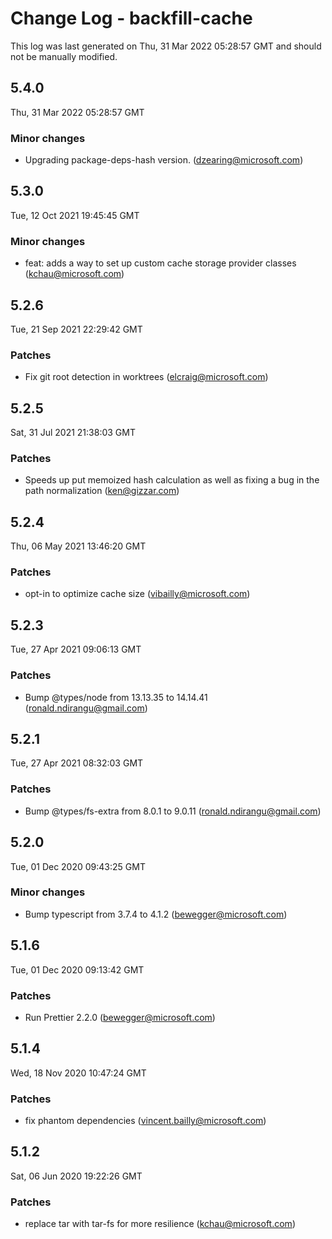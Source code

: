 # Change Log - backfill-cache

This log was last generated on Thu, 31 Mar 2022 05:28:57 GMT and should not be
manually modified.

<!-- Start content -->

## 5.4.0

Thu, 31 Mar 2022 05:28:57 GMT

### Minor changes

- Upgrading package-deps-hash version. (dzearing@microsoft.com)

## 5.3.0

Tue, 12 Oct 2021 19:45:45 GMT

### Minor changes

- feat: adds a way to set up custom cache storage provider classes
  (kchau@microsoft.com)

## 5.2.6

Tue, 21 Sep 2021 22:29:42 GMT

### Patches

- Fix git root detection in worktrees (elcraig@microsoft.com)

## 5.2.5

Sat, 31 Jul 2021 21:38:03 GMT

### Patches

- Speeds up put memoized hash calculation as well as fixing a bug in the path
  normalization (ken@gizzar.com)

## 5.2.4

Thu, 06 May 2021 13:46:20 GMT

### Patches

- opt-in to optimize cache size (vibailly@microsoft.com)

## 5.2.3

Tue, 27 Apr 2021 09:06:13 GMT

### Patches

- Bump @types/node from 13.13.35 to 14.14.41 (ronald.ndirangu@gmail.com)

## 5.2.1

Tue, 27 Apr 2021 08:32:03 GMT

### Patches

- Bump @types/fs-extra from 8.0.1 to 9.0.11 (ronald.ndirangu@gmail.com)

## 5.2.0

Tue, 01 Dec 2020 09:43:25 GMT

### Minor changes

- Bump typescript from 3.7.4 to 4.1.2 (bewegger@microsoft.com)

## 5.1.6

Tue, 01 Dec 2020 09:13:42 GMT

### Patches

- Run Prettier 2.2.0 (bewegger@microsoft.com)

## 5.1.4

Wed, 18 Nov 2020 10:47:24 GMT

### Patches

- fix phantom dependencies (vincent.bailly@microsoft.com)

## 5.1.2

Sat, 06 Jun 2020 19:22:26 GMT

### Patches

- replace tar with tar-fs for more resilience (kchau@microsoft.com)
